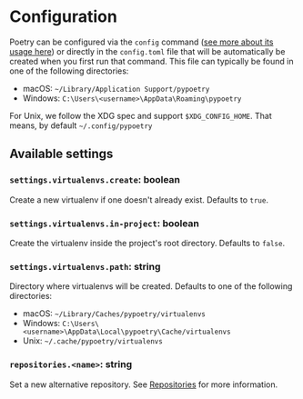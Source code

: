 # Configuration

Poetry can be configured via the `config` command ([see more about its usage here](/cli/#config))
or directly in the `config.toml` file that will be automatically be created when you first run that command.
This file can typically be found in one of the following directories:

- macOS:   `~/Library/Application Support/pypoetry`
- Windows: `C:\Users\<username>\AppData\Roaming\pypoetry`

For Unix, we follow the XDG spec and support `$XDG_CONFIG_HOME`.
That means, by default `~/.config/pypoetry`

## Available settings

### `settings.virtualenvs.create`: boolean

Create a new virtualenv if one doesn't already exist.
Defaults to `true`.

### `settings.virtualenvs.in-project`: boolean

Create the virtualenv inside the project's root directory.
Defaults to `false`.

### `settings.virtualenvs.path`: string

Directory where virtualenvs will be created.
Defaults to one of the following directories:

- macOS:   `~/Library/Caches/pypoetry/virtualenvs`
- Windows: `C:\Users\<username>\AppData\Local\pypoetry\Cache/virtualenvs`
- Unix:    `~/.cache/pypoetry/virtualenvs`

### `repositories.<name>`: string

Set a new alternative repository. See [Repositories](/repositories/) for more information.
